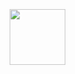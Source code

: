
<div id="header" align="center">
  <img src="[https://media.giphy.com/media/M9gbBd9nbDrOTu1Mqx/giphy.gif](https://media.giphy.com/media/wLNuW1tCKRiPmDV5Y4/giphy.gif)" width="100"/>
</div>
